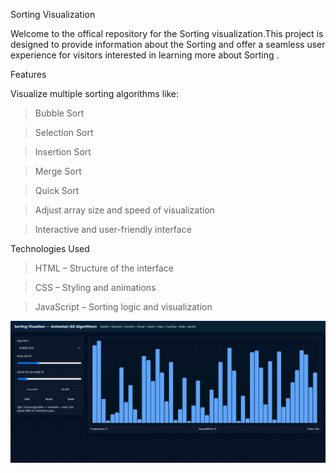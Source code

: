 Sorting Visualization

Welcome to the offical repository for the Sorting visualization.This project is designed to provide information about the Sorting and offer a seamless user experience for visitors interested in learning more about Sorting .


Features

Visualize multiple sorting algorithms like:

>Bubble Sort

>Selection Sort

>Insertion Sort

>Merge Sort

>Quick Sort

>Adjust array size and speed of visualization

>Interactive and user-friendly interface


Technologies Used

>HTML – Structure of the interface

>CSS – Styling and animations

>JavaScript – Sorting logic and visualization

![image alt](https://github.com/Bhavya101-Y/Sorting_Visualization/blob/main/Screenshot%202025-08-14%20184910.png?raw=true)
